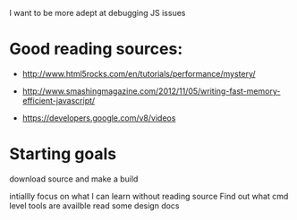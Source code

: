 I want to be more adept at debugging JS issues

# Good reading sources:

- http://www.html5rocks.com/en/tutorials/performance/mystery/
- http://www.smashingmagazine.com/2012/11/05/writing-fast-memory-efficient-javascript/

- https://developers.google.com/v8/videos

# Starting goals

download source and make a build

intiallly focus on what I can learn without reading source Find out what cmd
level tools are availble read some design docs
